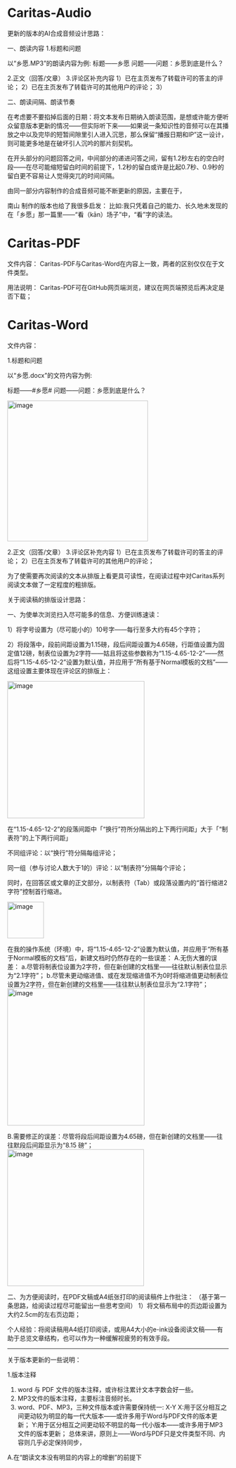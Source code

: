 # Caritas-Audio

更新的版本的AI合成音频设计思路：

一、朗读内容
1.标题和问题

以“乡愿.MP3”的朗读内容为例:
标题——乡愿
问题——问题：乡愿到底是什么？

2.正文（回答/文章）
3.评论区补充内容
1）已在主页发布了转载许可的答主的评论；
2）已在主页发布了转载许可的其他用户的评论；
3）

二、朗读间隔、朗读节奏

在考虑要不要掐掉后面的日期：将文本发布日期纳入朗读范围，是想或许能方便听众留意版本更新的情况——但实际听下来——如果说一条知识性的音频可以在其播放之中以及完毕的短暂间隙里引人进入沉思，那么保留“播报日期和IP”这一设计，则可能更多地是在破坏引人沉吟的那片刻契机。

在开头部分的问题回答之间，中间部分的递进问答之间，留有1.2秒左右的空白时段——在尽可能缩短留白时间的前提下，1.2秒的留白或许是比起0.7秒、0.9秒的留白更不容易让人觉得突兀的时间间隔。

由同一部分内容制作的合成音频可能不断更新的原因，主要在于，

南山 制作的版本也给了我很多启发：
比如:我只凭着自己的能力、长久地未发现的在「乡愿」那一篇里——“看（kān）场子”中，“看”字的读法。



# Caritas-PDF

文件内容：
 Caritas-PDF与Caritas-Word在内容上一致，两者的区别仅仅在于文件类型。
 
用法说明：
 Caritas-PDF可在GitHub网页端浏览，建议在网页端预览后再决定是否下载； 


# Caritas-Word

文件内容：

1.标题和问题

以“乡愿.docx”的文符内容为例:

标题——#乡愿#
问题——问题：乡愿到底是什么？

<img width="320" alt="image" src="https://user-images.githubusercontent.com/52726689/187063842-75ef2b7f-f0f0-4bc5-a3ca-0e6074f73f31.png">


2.正文（回答/文章）
3.评论区补充内容
1）已在主页发布了转载许可的答主的评论；
2）已在主页发布了转载许可的其他用户的评论；

为了使需要再次阅读的文本从排版上看更具可读性，在阅读过程中对Caritas系列阅读文本做了一定程度的粗排版。

关于阅读稿的排版设计思路：

一、为使单次浏览扫入尽可能多的信息、方便训练速读：

1）将字号设置为（尽可能小的）10号字——每行至多大约有45个字符；

2）将段落中，段前间距设置为1.15磅，段后间距设置为4.65磅，行距值设置为固定值12磅，制表位设置为2字符——姑且将这些参数称为“1.15-4.65-12-2”——然后将“1.15-4.65-12-2”设置为默认值，并应用于“所有基于Normal模板的文档”——这组设置主要体现在评论区的排版上：

<img width="312" alt="image" src="https://user-images.githubusercontent.com/52726689/187008921-ac449f0e-0958-48ef-856b-e5e574fbeb12.png">

在“1.15-4.65-12-2”的段落间距中「“换行”符所分隔出的上下两行间距」大于「“制表符”的上下两行间距」

不同组评论：以“换行”符分隔每组评论；

同一组（参与讨论人数大于1的）评论：以“制表符”分隔每个评论；

同时，在回答区或文章的正文部分，以制表符（Tab）或段落设置内的“首行缩进2字符”控制首行缩进。

<img width="83" alt="image" src="https://user-images.githubusercontent.com/52726689/187009458-918aa6b5-8aae-4cc5-8902-72564b04f9a6.png">

在我的操作系统（环境）中，将“1.15-4.65-12-2”设置为默认值，并应用于“所有基于Normal模板的文档”后，新建文档时仍然存在的一些误差：
A.无伤大雅的误差：
a.尽管将制表位设置为2字符，但在新创建的文档里——往往默认制表位显示为“2.1字符”；
b.尽管未更动缩进值、或在发现缩进值不为0时将缩进值更动制表位设置为2字符，但在新创建的文档里——往往默认制表位显示为“2.1字符”；
<img width="312" alt="image" src="https://user-images.githubusercontent.com/52726689/187009976-4ed4d9af-e3a2-44fb-ab22-12239e8b5e6b.png">


B.需要修正的误差：尽管将段后间距设置为4.65磅，但在新创建的文档里——往往默段后间距显示为“8.15 磅”；
<img width="311" alt="image" src="https://user-images.githubusercontent.com/52726689/187009953-0e9680f4-55ff-42ec-981e-ba70c73baef1.png">



二、为方便阅读时，在PDF文稿或A4纸张打印的阅读稿件上作批注：
（基于第一条思路，给阅读过程尽可能留出一些思考空间）
1）将文稿布局中的页边距设置为大约2.5cm的左右页边距；


个人经验：将阅读稿用A4纸打印阅读，或用A4大小的e-ink设备阅读文稿——有助于总览文章结构，也可以作为一种缓解视疲劳的有效手段。

---

关于版本更新的一些说明：

1.版本注释
1) word 与 PDF 文件的版本注释，或许标注累计文本字数会好一些。
2) MP3文件的版本注释，主要标注音频时长。
3) word、PDF、MP3，三种文件版本或许需要保持统一:
X-Y
X:用于区分相互之间更动较为明显的每一代大版本——或许多用于Word与PDF文件的版本更新；
Y:用于区分相互之间更动较不明显的每一代小版本——或许多用于MP3文件的版本更新；
总体来讲，原则上——Word与PDF只是文件类型不同、内容则几乎必定保持同步，

  A.在“朗读文本没有明显的内容上的增删”的前提下
  
  
  
